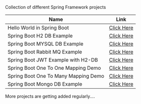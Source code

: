Collection of different Spring Framework projects

|Name|Link|
|--|--|
| Hello World in Spring Boot |[Click Here](https://github.com/atharvasiddhabhatti/Springboot-Playground/tree/main/springboot-hello-world)  |
|Spring Boot H2 DB Example |[Click Here](https://github.com/atharvasiddhabhatti/Springboot-Playground/tree/main/springboot-demo-h2) |
|Spring Boot MYSQL DB Example |[Click Here](https://github.com/atharvasiddhabhatti/Springboot-Playground/tree/main/springboot-demo-mysql)|
|Spring Boot Rabbit MQ Example |[Click Here](https://github.com/atharvasiddhabhatti/Springboot-Playground/tree/main/springboot-demo-activemq)|
|Spring Boot JWT Example with H2-DB|[Click Here](https://github.com/atharvasiddhabhatti/Springboot-Playground/tree/main/springboot-demo-h2-jwt)|
|Spring Boot One To One Mapping Demo|[Click Here](https://github.com/atharvasiddhabhatti/Springboot-Playground/tree/main/springboot-demo-one-to-one-mapping)|
|Spring Boot One To Many Mapping Demo|[Click Here](https://github.com/atharvasiddhabhatti/Springboot-Playground/tree/main/springboot-demo-one-to-many-mapping)|
|Spring Boot Mongo DB Example|[Click Here](https://github.com/atharvasiddhabhatti/Springboot-Playground/tree/main/springboot-demo-mongodb-crud)|

More projects are getting added regularly....
